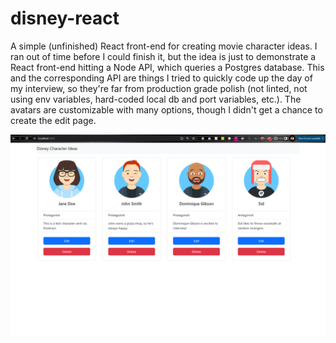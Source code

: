 # disney-react
A simple (unfinished) React front-end for creating movie character ideas. I ran out of time before I could finish it, but the idea is just to demonstrate a React front-end hitting a Node API, which queries a Postgres database. This and the corresponding API are things I tried to quickly code up the day of my interview, so they're far from production grade polish (not linted, not using env variables, hard-coded local db and port variables, etc.). The avatars are customizable with many options, though I didn't get a chance to create the edit page.

![Screenshot](screenshot.png)
